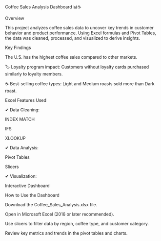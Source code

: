 Coffee Sales Analysis Dashboard 📊☕

Overview

This project analyzes coffee sales data to uncover key trends in customer behavior and product performance. Using Excel formulas and Pivot Tables, the data was cleaned, processed, and visualized to derive insights.

Key Findings

The U.S. has the highest coffee sales compared to other markets.

🏷️ Loyalty program impact: Customers without loyalty cards purchased similarly to loyalty members.

☕ Best-selling coffee types: Light and Medium roasts sold more than Dark roast.

Excel Features Used

✔ Data Cleaning:

INDEX MATCH

IFS

XLOOKUP

✔ Data Analysis:

Pivot Tables

Slicers

✔ Visualization:

Interactive Dashboard

How to Use the Dashboard

Download the Coffee_Sales_Analysis.xlsx file.

Open in Microsoft Excel (2016 or later recommended).

Use slicers to filter data by region, coffee type, and customer category.

Review key metrics and trends in the pivot tables and charts.


